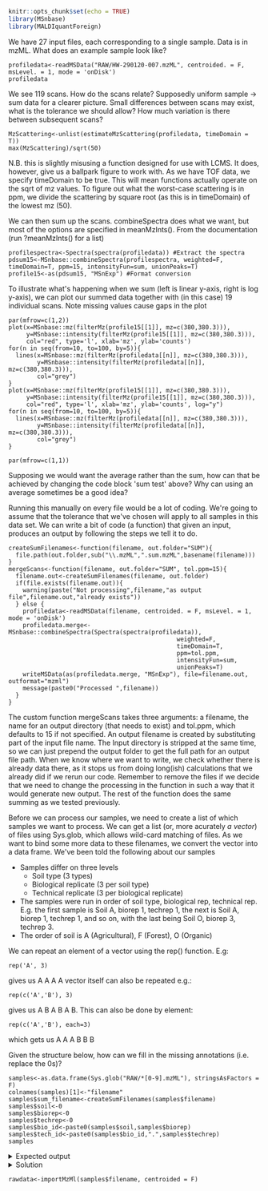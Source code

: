 ```r
knitr::opts_chunk$set(echo = TRUE)
library(MSnbase)
library(MALDIquantForeign)
```

We have 27 input files, each corresponding to a single sample.
Data is in mzML. What does an example sample look like?
```{r check tolerance}
profiledata<-readMSData("RAW/HW-290120-007.mzML", centroided. = F, msLevel. = 1, mode = 'onDisk')
profiledata
```
We see 119 scans.
How do the scans relate? Supposedly uniform sample -> sum data for a clearer picture. Small differences between scans may exist, what is the tolerance we should allow? How much variation is there between subsequent scans?
```{r}
MzScattering<-unlist(estimateMzScattering(profiledata, timeDomain = T))
max(MzScattering)/sqrt(50)
```
N.B. this is slightly misusing a function designed for use with LCMS. It does, however, give us a ballpark figure to work with. As we have TOF data, we specify timeDomain to be true. This will mean functions actually operate on the sqrt of mz values. To figure out what the worst-case scattering is in ppm, we divide the scattering by square root (as this is in timeDomain) of the lowest mz (50).

We can then sum up the scans. combineSpectra does what we want, but most of the options are specified in meanMzInts(). From the documentation (run ?meanMzInts() for a list)
```{r sum test}
profilespectra<-Spectra(spectra(profiledata)) #Extract the spectra
pdsum15<-MSnbase::combineSpectra(profilespectra, weighted=F, timeDomain=T, ppm=15, intensityFun=sum, unionPeaks=T)
profile15<-as(pdsum15, "MSnExp") #Format conversion
```
To illustrate what's happening when we sum (left is linear y-axis, right is log y-axis), we can plot our summed data together with (in this case) 19 individual scans. Note missing values cause gaps in the plot
```{r Sum illustration}
par(mfrow=c(1,2))
plot(x=MSnbase::mz(filterMz(profile15[[1]], mz=c(380,380.3))),
     y=MSnbase::intensity(filterMz(profile15[[1]], mz=c(380,380.3))),
     col="red", type='l', xlab='mz', ylab='counts')
for(n in seq(from=10, to=100, by=5)){
  lines(x=MSnbase::mz(filterMz(profiledata[[n]], mz=c(380,380.3))),
        y=MSnbase::intensity(filterMz(profiledata[[n]], mz=c(380,380.3))),
        col="grey")
}
plot(x=MSnbase::mz(filterMz(profile15[[1]], mz=c(380,380.3))),
     y=MSnbase::intensity(filterMz(profile15[[1]], mz=c(380,380.3))),
     col="red", type='l', xlab='mz', ylab='counts', log="y")
for(n in seq(from=10, to=100, by=5)){
  lines(x=MSnbase::mz(filterMz(profiledata[[n]], mz=c(380,380.3))),
        y=MSnbase::intensity(filterMz(profiledata[[n]], mz=c(380,380.3))),
        col="grey")
}

par(mfrow=c(1,1))
```
Supposing we would want the average rather than the sum, how can that be achieved by changing the code block 'sum test' above? Why can using an average sometimes be a good idea?

Running this manually on every file would be a lot of coding. We're going to assume that the tolerance that we've chosen will apply to all samples in this data set. We can write a bit of code (a function) that given an input, produces an output by following the steps we tell it to do.
```{r Convert function}
createSumFilenames<-function(filename, out.folder="SUM"){
  file.path(out.folder,sub("\\.mzML",".sum.mzML",basename(filename)))
}
mergeScans<-function(filename, out.folder="SUM", tol.ppm=15){
  filename.out<-createSumFilenames(filename, out.folder)
  if(file.exists(filename.out)){
    warning(paste("Not processing",filename,"as output file",filename.out,"already exists"))
  } else {
    profiledata<-readMSData(filename, centroided. = F, msLevel. = 1, mode = 'onDisk')
    profiledata.merge<-MSnbase::combineSpectra(Spectra(spectra(profiledata)),
                                               weighted=F, 
                                               timeDomain=T, 
                                               ppm=tol.ppm, 
                                               intensityFun=sum, 
                                               unionPeaks=T)
    writeMSData(as(profiledata.merge, "MSnExp"), file=filename.out, outformat="mzml")
    message(paste0("Processed ",filename))
  }
}
```
The custom function mergeScans takes three arguments: a filename, the name for an output directory (that needs to exist) and tol.ppm, which defaults to 15 if not specified.
An output filename is created by substituting part of the input file name. The Input directory is stripped at the same time, so we can just prepend the output folder to get the full path for an output file path.
When we know where we want to write, we check whether there is already data there, as it stops us from doing long(ish) calculations that we already did if we rerun our code. Remember to remove the files if we decide that we need to change the processing in the function in such a way that it would generate new output.
The rest of the function does the same summing as we tested previously.

Before we can process our samples, we need to create a list of which samples we want to process.
We can get a list (or, more acurately _a vector_) of files using Sys.glob, which allows wild-card matching of files. As we want to bind some more data to these filenames, we convert the vector into a data frame.
We've been told the following about our samples
- Samples differ on three levels
  - Soil type (3 types)
  - Biological replicate (3 per soil type)
  - Technical replicate (3 per biological replicate)
- The samples were run in order of soil type, biological rep, technical rep. E.g. the first sample is Soil A, biorep 1, techrep 1, the next is Soil A, biorep 1, techrep 1, and so on, with the last being Soil O, biorep 3, techrep 3.
- The order of soil is A (Agricultural), F (Forest), O (Organic)

We can repeat an element of a vector using the rep() function. E.g:
```{r}
rep('A', 3)
```
gives us A A A
A vector itself can also be repeated e.g.:
```{r}
rep(c('A','B'), 3)
```
gives us A B A B A B. This can also be done by element:
```{r}
rep(c('A','B'), each=3)
```
which gets us A A A B B B

Given the structure below, how can we fill in the missing annotations (i.e. replace the 0s)?
```{r metadata}
samples<-as.data.frame(Sys.glob("RAW/*[0-9].mzML"), stringsAsFactors = F)
colnames(samples)[1]<-"filename"
samples$sum_filename<-createSumFilenames(samples$filename)
samples$soil<-0
samples$biorep<-0
samples$techrep<-0
samples$bio_id<-paste0(samples$soil,samples$biorep)
samples$tech_id<-paste0(samples$bio_id,".",samples$techrep)
samples
```
<details>
  <summary>Expected output</summary>
|   |filename|               sum_filename| soil | biorep | techrep | bio_id | tech_id|
|---|---:|---:|:---:|:---:|:---:|:---:|:---:|
|1|RAW/HW-290120-007.mzML|SUM/HW-290120-007.sum.mzML|A|1|1|A1|A1.1|
|2|RAW/HW-290120-008.mzML|SUM/HW-290120-008.sum.mzML|A|1|2|A1|A1.2|
|3|RAW/HW-290120-009.mzML|SUM/HW-290120-009.sum.mzML|A|1|3|A1|A1.3|
|4|RAW/HW-290120-010.mzML|SUM/HW-290120-010.sum.mzML|A|2|1|A2|A2.1|
|5|RAW/HW-290120-011.mzML|SUM/HW-290120-011.sum.mzML|A|2|2|A2|A2.2|
|6|RAW/HW-290120-012.mzML|SUM/HW-290120-012.sum.mzML|A|2|3|A2|A2.3|
|7|RAW/HW-290120-013.mzML|SUM/HW-290120-013.sum.mzML|A|3|1|A3|A3.1|
|8|RAW/HW-290120-014.mzML|SUM/HW-290120-014.sum.mzML|A|3|2|A3|A3.2|
|9|RAW/HW-290120-015.mzML|SUM/HW-290120-015.sum.mzML|A|3|3|A3|A3.3|
|10|RAW/HW-290120-016.mzML|SUM/HW-290120-016.sum.mzML|F|1|1|F1|F1.1|
|11|RAW/HW-290120-017.mzML|SUM/HW-290120-017.sum.mzML|F|1|2|F1|F1.2|
|12|RAW/HW-290120-018.mzML|SUM/HW-290120-018.sum.mzML|F|1|3|F1|F1.3|
|13|RAW/HW-290120-019.mzML|SUM/HW-290120-019.sum.mzML|F|2|1|F2|F2.1|
|14|RAW/HW-290120-020.mzML|SUM/HW-290120-020.sum.mzML|F|2|2|F2|F2.2|
|15|RAW/HW-290120-021.mzML|SUM/HW-290120-021.sum.mzML|F|2|3|F2|F2.3|
|16|RAW/HW-290120-022.mzML|SUM/HW-290120-022.sum.mzML|F|3|1|F3|F3.1|
|17|RAW/HW-290120-023.mzML|SUM/HW-290120-023.sum.mzML|F|3|2|F3|F3.2|
|18|RAW/HW-290120-024.mzML|SUM/HW-290120-024.sum.mzML|F|3|3|F3|F3.3|
|19|RAW/HW-290120-025.mzML|SUM/HW-290120-025.sum.mzML|O|1|1|O1|O1.1|
|20|RAW/HW-290120-026.mzML|SUM/HW-290120-026.sum.mzML|O|1|2|O1|O1.2|
|21|RAW/HW-290120-027.mzML|SUM/HW-290120-027.sum.mzML|O|1|3|O1|O1.3|
|22|RAW/HW-290120-028.mzML|SUM/HW-290120-028.sum.mzML|O|2|1|O2|O2.1|
|23|RAW/HW-290120-029.mzML|SUM/HW-290120-029.sum.mzML|O|2|2|O2|O2.2|
|24|RAW/HW-290120-030.mzML|SUM/HW-290120-030.sum.mzML|O|2|3|O2|O2.3|
|25|RAW/HW-290120-031.mzML|SUM/HW-290120-031.sum.mzML|O|3|1|O3|O3.1|
|26|RAW/HW-290120-032.mzML|SUM/HW-290120-032.sum.mzML|O|3|2|O3|O3.2|
|27|RAW/HW-290120-033.mzML|SUM/HW-290120-033.sum.mzML|O|3|3|O3|O3.3|
</details>

<details>
  <summary>Solution</summary>
```{r metadata}
samples$soil<-c(rep('A',9),rep('F',9),rep('O',9))
samples$biorep<-c(rep(rep(1:3, each=3),3))
samples$techrep<-c(rep(1:3,9))
samples$bio_id<-paste0(samples$soil,samples$biorep)
samples$tech_id<-paste0(samples$bio_id,".",samples$techrep)
samples
```
</details>


```{r load files}
rawdata<-importMzMl(samples$filename, centroided = F)
```
